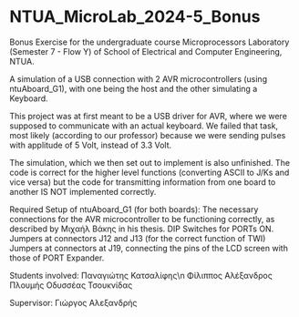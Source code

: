 # NTUA_MicroLab_2024-5_Bonus

Bonus Exercise for the undergraduate course Microprocessors Laboratory (Semester 7 - Flow Y) of School of Electrical and Computer Engineering, NTUA.

A simulation of a USB connection with 2 AVR microcontrollers (using ntuAboard_G1), with one being the host and the other simulating a Keyboard.

This project was at first meant to be a USB driver for AVR, where we were supposed to communicate with an actual keyboard. We failed that task, most likely (according to our professor) because we were sending pulses with applitude of 5 Volt, instead of 3.3 Volt.

The simulation, which we then set out to implement is also unfinished. The code is correct for the higher level functions (converting ASCII to J/Ks and vice versa) but the code for transmitting information from one board to another IS NOT implemented correctly.

Required Setup of ntuAboard_G1 (for both boards):
The necessary connections for the AVR microcontroller to be functioning correctly, as described by Μιχαήλ Βάκης in his thesis.
DIP Switches for PORTs ON.
Jumpers at connectors J12 and J13 (for the correct function of TWI)
Jumpers at connectors at J19, connecting the pins of the LCD screen with those of PORT Expander.

Students involved:
Παναγιώτης Κατσαλίφης\n
Φίλιππος Αλέξανδρος Πλουμής
Οδυσσέας Τσουκνίδας

Supervisor:
Γιώργος Αλεξανδρής

